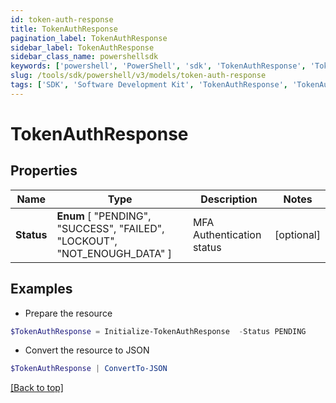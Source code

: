 ```yaml
---
id: token-auth-response
title: TokenAuthResponse
pagination_label: TokenAuthResponse
sidebar_label: TokenAuthResponse
sidebar_class_name: powershellsdk
keywords: ['powershell', 'PowerShell', 'sdk', 'TokenAuthResponse', 'TokenAuthResponse'] 
slug: /tools/sdk/powershell/v3/models/token-auth-response
tags: ['SDK', 'Software Development Kit', 'TokenAuthResponse', 'TokenAuthResponse']
---
```



# TokenAuthResponse

## Properties

Name | Type | Description | Notes
------------ | ------------- | ------------- | -------------
**Status** |  **Enum** [  "PENDING",    "SUCCESS",    "FAILED",    "LOCKOUT",    "NOT_ENOUGH_DATA" ] | MFA Authentication status | [optional] 

## Examples

- Prepare the resource
```powershell
$TokenAuthResponse = Initialize-TokenAuthResponse  -Status PENDING
```

- Convert the resource to JSON
```powershell
$TokenAuthResponse | ConvertTo-JSON
```


[[Back to top]](#) 

